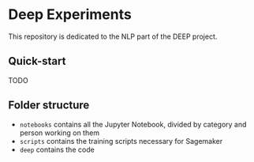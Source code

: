 # Deep Experiments

This repository is dedicated to the NLP part of the DEEP project.

## Quick-start

TODO

## Folder structure

- `notebooks` contains all the Jupyter Notebook, divided by category and person working on them
- `scripts` contains the training scripts necessary for Sagemaker
- `deep` contains the code
